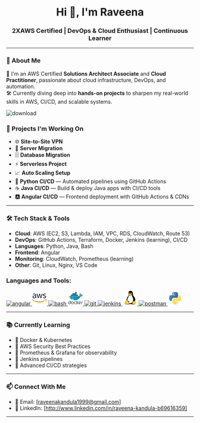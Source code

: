 <!-- GitHub Profile README -->

<h1 align="center">Hi 👋, I'm Raveena</h1>
<h3 align="center">2XAWS Certified | DevOps & Cloud Enthusiast | Continuous Learner</h3>

---

### 🌟 About Me

🚀 I'm an AWS Certified **Solutions Architect Associate** and **Cloud Practitioner**, passionate about cloud infrastructure, DevOps, and automation.  
🛠️ Currently diving deep into **hands-on projects** to sharpen my real-world skills in AWS, CI/CD, and scalable systems.


![download](https://github.com/user-attachments/assets/3f9cc7cd-ac8f-4b46-80ab-1ebaef0eb70c)

                                                                  
### 🔧 Projects I'm Working On

- 🌐 **Site-to-Site VPN** 
- 🔄 **Server Migration**   
- 🗄️ **Database Migration** 
- ⚡ **Serverless Project** 
- 📈 **Auto Scaling Setup**  
- 🐍 **Python CI/CD** — Automated pipelines using GitHub Actions 
- ☕ **Java CI/CD** — Build & deploy Java apps with CI/CD tools  
- 🅰️ **Angular CI/CD** — Frontend deployment with GitHub Actions & CDNs

---

### 🛠️ Tech Stack & Tools

- **Cloud**: AWS (EC2, S3, Lambda, IAM, VPC, RDS, CloudWatch, Route 53)
- **DevOps**: GitHub Actions, Terraform, Docker, Jenkins (learning), CI/CD
- **Languages**: Python, Java, Bash
- **Frontend**: Angular
- **Monitoring**: CloudWatch, Prometheus (learning)
- **Other**: Git, Linux, Nginx, VS Code

<h3 align="left">Languages and Tools:</h3>
<p align="left"> <a href="https://angular.io" target="_blank" rel="noreferrer"> <img src="https://angular.io/assets/images/logos/angular/angular.svg" alt="angular" width="40" height="40"/> </a> <a href="https://aws.amazon.com" target="_blank" rel="noreferrer"> <img src="https://raw.githubusercontent.com/devicons/devicon/master/icons/amazonwebservices/amazonwebservices-original-wordmark.svg" alt="aws" width="40" height="40"/> </a> <a href="https://www.gnu.org/software/bash/" target="_blank" rel="noreferrer"> <img src="https://www.vectorlogo.zone/logos/gnu_bash/gnu_bash-icon.svg" alt="bash" width="40" height="40"/> </a> <a href="https://www.docker.com/" target="_blank" rel="noreferrer"> <img src="https://raw.githubusercontent.com/devicons/devicon/master/icons/docker/docker-original-wordmark.svg" alt="docker" width="40" height="40"/> </a> <a href="https://git-scm.com/" target="_blank" rel="noreferrer"> <img src="https://www.vectorlogo.zone/logos/git-scm/git-scm-icon.svg" alt="git" width="40" height="40"/> </a> <a href="https://www.jenkins.io" target="_blank" rel="noreferrer"> <img src="https://www.vectorlogo.zone/logos/jenkins/jenkins-icon.svg" alt="jenkins" width="40" height="40"/> </a> <a href="https://www.linux.org/" target="_blank" rel="noreferrer"> <img src="https://raw.githubusercontent.com/devicons/devicon/master/icons/linux/linux-original.svg" alt="linux" width="40" height="40"/> </a> <a href="https://postman.com" target="_blank" rel="noreferrer"> <img src="https://www.vectorlogo.zone/logos/getpostman/getpostman-icon.svg" alt="postman" width="40" height="40"/> </a> <a href="https://www.python.org" target="_blank" rel="noreferrer"> <img src="https://raw.githubusercontent.com/devicons/devicon/master/icons/python/python-original.svg" alt="python" width="40" height="40"/> </a> </p>


---

### 📚 Currently Learning

- 🐳 Docker & Kubernetes  
- 🔐 AWS Security Best Practices  
- 🔧 Prometheus & Grafana for observability  
- 🔄 Jenkins pipelines  
- 🚀 Advanced CI/CD strategies

---

### 📫 Connect With Me

- 📧 Email: [raveenakandula1999@gmail.com]  
- 💼 LinkedIn: [http://www.linkedin.com/in/raveena-kandula-b69616359]  


---

<p align="center">
  <img src="https://github-readme-stats.vercel.app/api?username=
